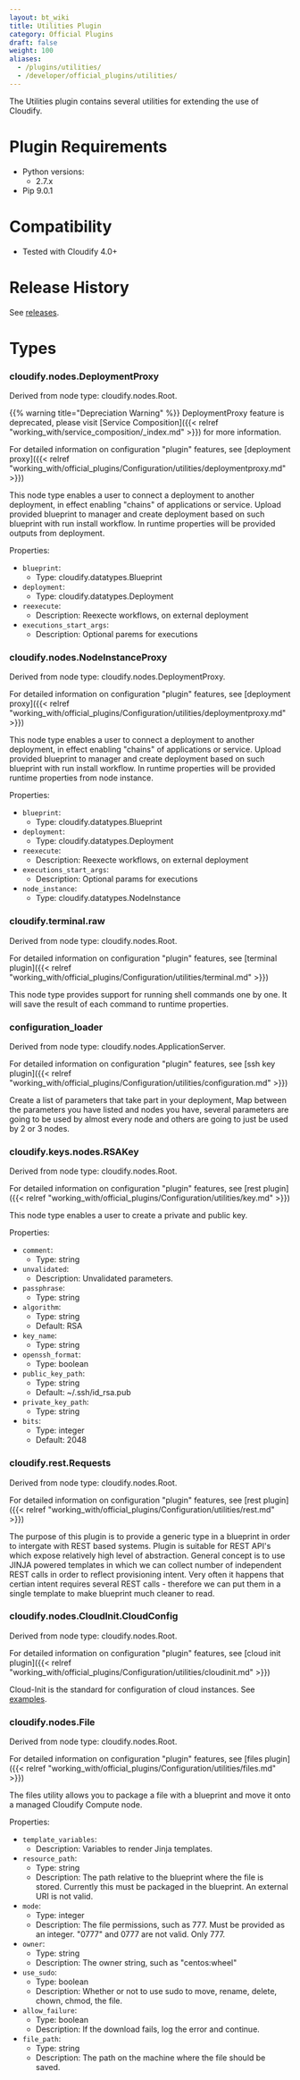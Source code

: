 ```yaml
---
layout: bt_wiki
title: Utilities Plugin
category: Official Plugins
draft: false
weight: 100
aliases:
  - /plugins/utilities/
  - /developer/official_plugins/utilities/
---
```

The Utilities plugin contains several utilities for extending the use of Cloudify.

# Plugin Requirements

* Python versions:
  * 2.7.x
* Pip 9.0.1


# Compatibility

* Tested with Cloudify 4.0+


# Release History

See [releases](https://github.com/cloudify-incubator/cloudify-utilities-plugin/releases).


# Types

### **cloudify.nodes.DeploymentProxy**
  Derived from node type: cloudify.nodes.Root.

{{% warning title="Depreciation Warning" %}}
DeploymentProxy feature is deprecated, please visit [Service Composition]({{< relref "working_with/service_composition/_index.md" >}}) for more information.

For detailed information on configuration "plugin" features, see [deployment proxy]({{< relref "working_with/official_plugins/Configuration/utilities/deploymentproxy.md" >}})

This node type enables a user to connect a deployment to another deployment, in effect enabling "chains" of applications or service.
Upload provided blueprint to manager and create deployment based on such blueprint with run install workflow.
In runtime properties will be provided outputs from deployment.

Properties:

  * `blueprint`:
    - Type: cloudify.datatypes.Blueprint
  * `deployment`:
    - Type: cloudify.datatypes.Deployment
  * `reexecute`:
    - Description: Reexecte workflows, on external deployment
  * `executions_start_args`:
    - Description: Optional parems for executions


### **cloudify.nodes.NodeInstanceProxy**
  Derived from node type: cloudify.nodes.DeploymentProxy.

For detailed information on configuration "plugin" features, see [deployment proxy]({{< relref "working_with/official_plugins/Configuration/utilities/deploymentproxy.md" >}})

This node type enables a user to connect a deployment to another deployment, in effect enabling "chains" of applications or service.
Upload provided blueprint to manager and create deployment based on such blueprint with run install workflow.
In runtime properties will be provided runtime properties from node instance.

Properties:

  * `blueprint`:
    - Type: cloudify.datatypes.Blueprint
  * `deployment`:
    - Type: cloudify.datatypes.Deployment
  * `reexecute`:
    - Description: Reexecte workflows, on external deployment
  * `executions_start_args`:
    - Description: Optional params for executions
  * `node_instance`:
    - Type: cloudify.datatypes.NodeInstance


### **cloudify.terminal.raw**
  Derived from node type: cloudify.nodes.Root.

For detailed information on configuration "plugin" features, see [terminal plugin]({{< relref "working_with/official_plugins/Configuration/utilities/terminal.md" >}})

This node type provides support for running shell commands one by one. It will save the result of each command to runtime properties.


### **configuration_loader**
  Derived from node type: cloudify.nodes.ApplicationServer.

For detailed information on configuration "plugin" features, see [ssh key plugin]({{< relref "working_with/official_plugins/Configuration/utilities/configuration.md" >}})

Create a list of parameters that take part in your deployment,
Map between the parameters you have listed and nodes you have, several parameters are going
to be used by almost every node and others are going to just be used by 2 or 3 nodes.


### **cloudify.keys.nodes.RSAKey**
  Derived from node type: cloudify.nodes.Root.

For detailed information on configuration "plugin" features, see [rest plugin]({{< relref "working_with/official_plugins/Configuration/utilities/key.md" >}})

This node type enables a user to create a private and public key.

Properties:
  * `comment`:
    - Type: string
  * `unvalidated`:
    - Description: Unvalidated parameters.
  * `passphrase`:
    - Type: string
  * `algorithm`:
    - Type: string
    - Default: RSA
  * `key_name`:
    - Type: string
  * `openssh_format`:
    - Type: boolean
  * `public_key_path`:
    - Type: string
    - Default: ~/.ssh/id_rsa.pub
  * `private_key_path`:
    - Type: string
  * `bits`:
    - Type: integer
    - Default: 2048


### **cloudify.rest.Requests**
  Derived from node type: cloudify.nodes.Root.

For detailed information on configuration "plugin" features, see [rest plugin]({{< relref "working_with/official_plugins/Configuration/utilities/rest.md" >}})

The purpose of this plugin is to provide a generic type in a blueprint in order to intergate with REST based systems. Plugin is suitable for REST API's which expose relatively high level of abstraction. General concept is to use JINJA powered templates in which we can collect number of independent REST calls in order to reflect provisioning intent. Very often it happens that certian intent requires several REST calls - therefore we can put them in a single template to make blueprint much cleaner to read.


### **cloudify.nodes.CloudInit.CloudConfig**
  Derived from node type: cloudify.nodes.Root.

For detailed information on configuration "plugin" features, see [cloud init plugin]({{< relref "working_with/official_plugins/Configuration/utilities/cloudinit.md" >}})

Cloud-Init is the standard for configuration of cloud instances. See [examples](http://cloudinit.readthedocs.io/en/latest/topics/examples.html).


### **cloudify.nodes.File**
  Derived from node type: cloudify.nodes.Root.

For detailed information on configuration "plugin" features, see [files plugin]({{< relref "working_with/official_plugins/Configuration/utilities/files.md" >}})

The files utility allows you to package a file with a blueprint and move it onto a managed Cloudify Compute node.

Properties:
  * `template_variables`:
    - Description: Variables to render Jinja templates.
  * `resource_path`:
    - Type: string
    - Description: The path relative to the blueprint where the file is stored. Currently this must be packaged in the blueprint. An external URI is not valid.
  * `mode`:
    - Type: integer
    - Description: The file permissions, such as 777. Must be provided as an integer. "0777" and 0777 are not valid. Only 777.
  * `owner`:
    - Type: string
    - Description: The owner string, such as "centos:wheel"
  * `use_sudo`:
    - Type: boolean
    - Description: Whether or not to use sudo to move, rename, delete, chown, chmod, the file.
  * `allow_failure`:
    - Type: boolean
    - Description: If the download fails, log the error and continue.
  * `file_path`:
    - Type: string
    - Description: The path on the machine where the file should be saved.
